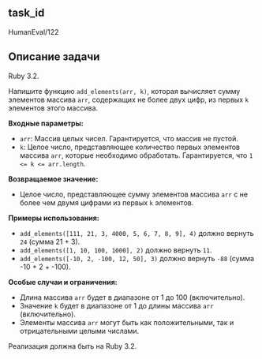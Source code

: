 ## task_id
HumanEval/122

## Описание задачи
Ruby 3.2.

Напишите функцию `add_elements(arr, k)`, которая вычисляет сумму элементов массива `arr`, содержащих не более двух цифр, из первых `k` элементов этого массива.

**Входные параметры:**

* `arr`: Массив целых чисел.  Гарантируется, что массив не пустой.
* `k`: Целое число, представляющее количество первых элементов массива `arr`, которые необходимо обработать.  Гарантируется, что `1 <= k <= arr.length`.

**Возвращаемое значение:**

* Целое число, представляющее сумму элементов массива `arr` с не более чем двумя цифрами из первых `k` элементов.

**Примеры использования:**

* `add_elements([111, 21, 3, 4000, 5, 6, 7, 8, 9], 4)`  должно вернуть `24` (сумма 21 + 3).
* `add_elements([1, 10, 100, 1000], 2)` должно вернуть `11`.
* `add_elements([-10, 2, -100, 12, 50], 3)` должно вернуть `-88` (сумма -10 + 2 + -100).


**Особые случаи и ограничения:**

* Длина массива `arr` будет в диапазоне от 1 до 100 (включительно).
* Значение `k` будет в диапазоне от 1 до длины массива `arr` (включительно).
* Элементы массива `arr` могут быть как положительными, так и отрицательными целыми числами.


Реализация должна быть на Ruby 3.2.


